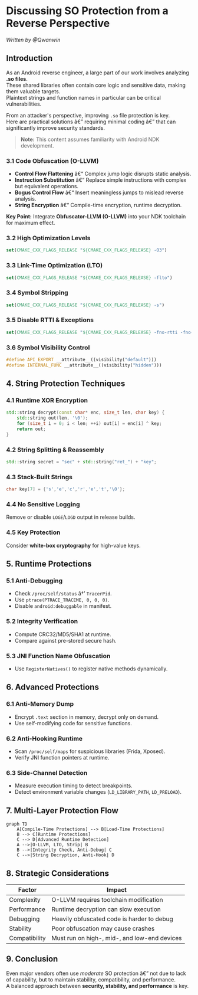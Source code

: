 # Discussing SO Protection from a Reverse Perspective  
*Written by @Qwanwin*  

##  Introduction  
As an Android reverse engineer, a large part of our work involves analyzing **.so files**.  
These shared libraries often contain core logic and sensitive data, making them valuable targets.  
Plaintext strings and function names in particular can be critical vulnerabilities.  

From an attacker's perspective, improving `.so` file protection is key.  
Here are practical solutions â€” requiring minimal coding â€” that can significantly improve security standards.  
> **Note:** This content assumes familiarity with Android NDK development.
>
> 
### 3.1 Code Obfuscation (O-LLVM)  
- **Control Flow Flattening** â€“ Complex jump logic disrupts static analysis.  
- **Instruction Substitution** â€“ Replace simple instructions with complex but equivalent operations.  
- **Bogus Control Flow** â€“ Insert meaningless jumps to mislead reverse analysis.  
- **String Encryption** â€“ Compile-time encryption, runtime decryption.  

**Key Point:** Integrate **Obfuscator-LLVM (O-LLVM)** into your NDK toolchain for maximum effect.  

### 3.2 High Optimization Levels  
```cmake
set(CMAKE_CXX_FLAGS_RELEASE "${CMAKE_CXX_FLAGS_RELEASE} -O3")
```

### 3.3 Link-Time Optimization (LTO)  
```cmake
set(CMAKE_CXX_FLAGS_RELEASE "${CMAKE_CXX_FLAGS_RELEASE} -flto")
```

### 3.4 Symbol Stripping  
```cmake
set(CMAKE_CXX_FLAGS_RELEASE "${CMAKE_CXX_FLAGS_RELEASE} -s")
```

### 3.5 Disable RTTI & Exceptions  
```cmake
set(CMAKE_CXX_FLAGS_RELEASE "${CMAKE_CXX_FLAGS_RELEASE} -fno-rtti -fno-exceptions")
```

### 3.6 Symbol Visibility Control  
```cpp
#define API_EXPORT __attribute__((visibility("default")))
#define INTERNAL_FUNC __attribute__((visibility("hidden")))
```



## 4. String Protection Techniques  

### 4.1 Runtime XOR Encryption
```cpp
std::string decrypt(const char* enc, size_t len, char key) {
    std::string out(len, '\0');
    for (size_t i = 0; i < len; ++i) out[i] = enc[i] ^ key;
    return out;
}
```

### 4.2 String Splitting & Reassembly
```cpp
std::string secret = "sec" + std::string("ret_") + "key";
```

### 4.3 Stack-Built Strings
```cpp
char key[7] = {'s','e','c','r','e','t','\0'};
```

### 4.4 No Sensitive Logging  
Remove or disable `LOGE`/`LOGD` output in release builds.  

### 4.5 Key Protection  
Consider **white-box cryptography** for high-value keys.  



## 5. Runtime Protections  

### 5.1 Anti-Debugging  
- Check `/proc/self/status` â†’ `TracerPid`.  
- Use `ptrace(PTRACE_TRACEME, 0, 0, 0)`.  
- Disable `android:debuggable` in manifest.  

### 5.2 Integrity Verification  
- Compute CRC32/MD5/SHA1 at runtime.  
- Compare against pre-stored secure hash.  

### 5.3 JNI Function Name Obfuscation  
- Use `RegisterNatives()` to register native methods dynamically.  



## 6. Advanced Protections  

### 6.1 Anti-Memory Dump  
- Encrypt `.text` section in memory, decrypt only on demand.  
- Use self-modifying code for sensitive functions.  

### 6.2 Anti-Hooking Runtime  
- Scan `/proc/self/maps` for suspicious libraries (Frida, Xposed).  
- Verify JNI function pointers at runtime.  

### 6.3 Side-Channel Detection  
- Measure execution timing to detect breakpoints.  
- Detect environment variable changes (`LD_LIBRARY_PATH`, `LD_PRELOAD`).  



## 7. Multi-Layer Protection Flow  

```mermaid
graph TD
    A[Compile-Time Protections] --> B[Load-Time Protections]
    B --> C[Runtime Protections]
    C --> D[Advanced Runtime Detection]
    A -->|O-LLVM, LTO, Strip| B
    B -->|Integrity Check, Anti-Debug| C
    C -->|String Decryption, Anti-Hook| D
```



## 8. Strategic Considerations  

| Factor        | Impact |
|---------------|--------|
| Complexity    | O-LLVM requires toolchain modification |
| Performance   | Runtime decryption can slow execution |
| Debugging     | Heavily obfuscated code is harder to debug |
| Stability     | Poor obfuscation may cause crashes |
| Compatibility | Must run on high-, mid-, and low-end devices |



## 9. Conclusion  
Even major vendors often use *moderate* SO protection â€” not due to lack of capability, but to maintain stability, compatibility, and performance.  
A balanced approach between **security, stability, and performance** is key.  


